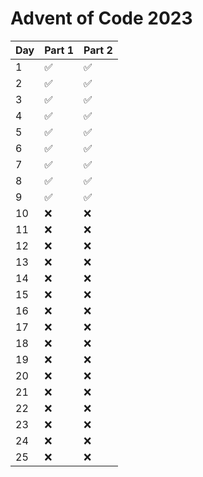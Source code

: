 # Advent of Code 2023

| Day | Part 1 | Part 2 |
|-----|--------|--------|
| 1 | :white_check_mark: | :white_check_mark: |
| 2 | :white_check_mark: | :white_check_mark: |
| 3 | :white_check_mark: | :white_check_mark: |
| 4 | :white_check_mark: | :white_check_mark: |
| 5 | :white_check_mark: | :white_check_mark: |
| 6 | :white_check_mark: | :white_check_mark: |
| 7 | :white_check_mark: | :white_check_mark: |
| 8 | :white_check_mark: | :white_check_mark: |
| 9 | :white_check_mark: | :white_check_mark: |
| 10 | :x: | :x: |
| 11 | :x: | :x: |
| 12 | :x: | :x: |
| 13 | :x: | :x: |
| 14 | :x: | :x: |
| 15 | :x: | :x: |
| 16 | :x: | :x: |
| 17 | :x: | :x: |
| 18 | :x: | :x: |
| 19 | :x: | :x: |
| 20 | :x: | :x: |
| 21 | :x: | :x: |
| 22 | :x: | :x: |
| 23 | :x: | :x: |
| 24 | :x: | :x: |
| 25 | :x: | :x: |
